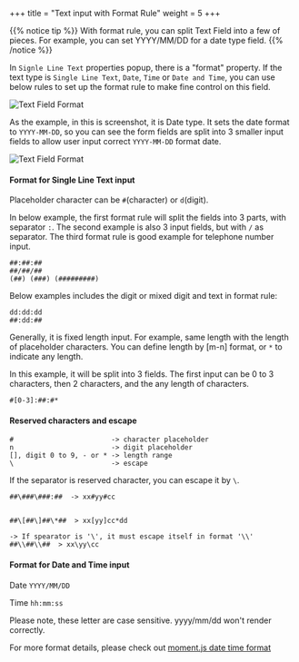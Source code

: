 +++
title = "Text input with Format Rule"
weight = 5
+++

{{% notice tip  %}}
<a name="HM-EDITOR-010" class="anchor"></a>
With format rule, you can split Text Field into a few of pieces. For example, you can set YYYY/MM/DD for a date type field.
{{% /notice %}}

In `Signle Line Text` properties popup, there is a "format" property. If the text type is `Single Line Text`, `Date`, `Time` or `Date and Time`, you can use below rules to set up the format rule to make fine control on this field.

![Text Field Format](/images/page/form/text-type.png)

As the example, in this is screenshot, it is Date type. It sets the date format to `YYYY-MM-DD`, so you can see the form fields are split into 3 smaller input fields to allow user input correct `YYYY-MM-DD` format date.

![Text Field Format](/images/page/form/text-format.png)


#### Format for Single Line Text input

Placeholder character can be `#`(character) or `d`(digit).  


In below example, the first format rule will split the fields into 3 parts, with separator `:`.  The second example is also 3 input fields, but with `/` as separator. The third format rule is good example for telephone number input.

```
##:##:##
##/##/##
(##) (###) (#########)
```

Below examples includes the digit or mixed digit and text in format rule:

```
dd:dd:dd
##:dd:##
```

Generally, it is fixed length input. For example, same length with the length of placeholder characters. You can define length by [m-n] format, or `*` to indicate any length.


In this example, it will be split into 3 fields. The first  input can be 0 to 3 characters, then 2 characters, and the any length of characters.
```
#[0-3]:##:#*
```

#### Reserved characters and escape

```
#                        -> character placeholder
n                        -> digit placeholder
[], digit 0 to 9, - or * -> length range
\                        -> escape 
```

If the separator is reserved character, you can escape it by `\`. 

```
##\###\###:##  -> xx#yy#cc


##\[##\]##\*##  > xx[yy]cc*dd

-> If spearator is '\', it must escape itself in format '\\'
##\\##\\##  > xx\yy\cc  

```


#### Format for Date and Time input

Date `YYYY/MM/DD`

Time `hh:mm:ss`

Please note, these letter are case sensitive. yyyy/mm/dd won't render correctly.

For more format details, please check out [moment.js date time format](http://momentjs.com/docs/)

